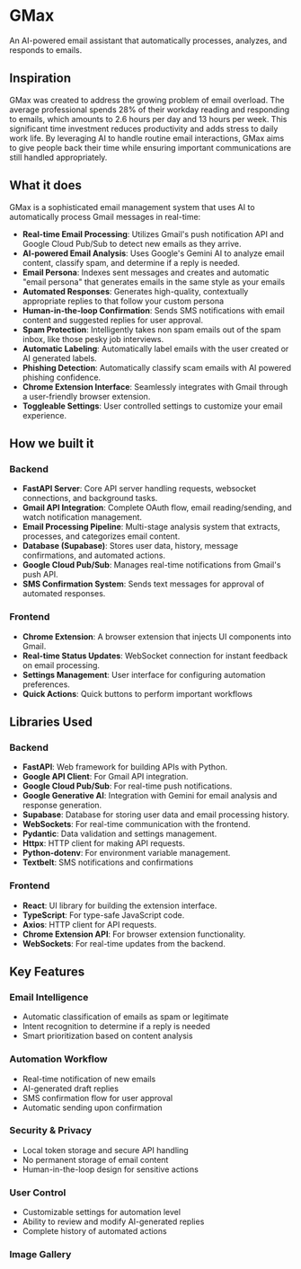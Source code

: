 # GMax
An AI-powered email assistant that automatically processes, analyzes, and responds to emails.

## Inspiration
GMax was created to address the growing problem of email overload. The average professional spends 28% of their workday reading and responding to emails, which amounts to 2.6 hours per day and 13 hours per week. This significant time investment reduces productivity and adds stress to daily work life. By leveraging AI to handle routine email interactions, GMax aims to give people back their time while ensuring important communications are still handled appropriately.

## What it does
GMax is a sophisticated email management system that uses AI to automatically process Gmail messages in real-time:

- **Real-time Email Processing**: Utilizes Gmail's push notification API and Google Cloud Pub/Sub to detect new emails as they arrive.
- **AI-powered Email Analysis**: Uses Google's Gemini AI to analyze email content, classify spam, and determine if a reply is needed.
- **Email Persona**: Indexes sent messages and creates and automatic "email persona" that generates emails in the same style as your emails
- **Automated Responses**: Generates high-quality, contextually appropriate replies to that follow your custom persona
- **Human-in-the-loop Confirmation**: Sends SMS notifications with email content and suggested replies for user approval.
- **Spam Protection**: Intelligently takes non spam emails out of the spam inbox, like those pesky job interviews.
- **Automatic Labeling**: Automatically label emails with the user created or AI generated labels.
- **Phishing Detection**: Automatically classify scam emails with AI powered phishing confidence.
- **Chrome Extension Interface**: Seamlessly integrates with Gmail through a user-friendly browser extension.
- **Toggleable Settings**: User controlled settings to customize your email experience.

## How we built it

### Backend
- **FastAPI Server**: Core API server handling requests, websocket connections, and background tasks.
- **Gmail API Integration**: Complete OAuth flow, email reading/sending, and watch notification management.
- **Email Processing Pipeline**: Multi-stage analysis system that extracts, processes, and categorizes email content. 
- **Database (Supabase)**: Stores user data, history, message confirmations, and automated actions.
- **Google Cloud Pub/Sub**: Manages real-time notifications from Gmail's push API.
- **SMS Confirmation System**: Sends text messages for approval of automated responses.

### Frontend
- **Chrome Extension**: A browser extension that injects UI components into Gmail.
- **Real-time Status Updates**: WebSocket connection for instant feedback on email processing.
- **Settings Management**: User interface for configuring automation preferences.
- **Quick Actions**: Quick buttons to perform important workflows

## Libraries Used

### Backend
- **FastAPI**: Web framework for building APIs with Python.
- **Google API Client**: For Gmail API integration.
- **Google Cloud Pub/Sub**: For real-time push notifications.
- **Google Generative AI**: Integration with Gemini for email analysis and response generation.
- **Supabase**: Database for storing user data and email processing history.
- **WebSockets**: For real-time communication with the frontend.
- **Pydantic**: Data validation and settings management.
- **Httpx**: HTTP client for making API requests.
- **Python-dotenv**: For environment variable management.
- **Textbelt**: SMS notifications and confirmations

### Frontend
- **React**: UI library for building the extension interface.
- **TypeScript**: For type-safe JavaScript code.
- **Axios**: HTTP client for API requests.
- **Chrome Extension API**: For browser extension functionality.
- **WebSockets**: For real-time updates from the backend.

## Key Features

### Email Intelligence
- Automatic classification of emails as spam or legitimate
- Intent recognition to determine if a reply is needed
- Smart prioritization based on content analysis

### Automation Workflow
- Real-time notification of new emails
- AI-generated draft replies
- SMS confirmation flow for user approval
- Automatic sending upon confirmation

### Security & Privacy
- Local token storage and secure API handling
- No permanent storage of email content
- Human-in-the-loop design for sensitive actions

### User Control
- Customizable settings for automation level
- Ability to review and modify AI-generated replies
- Complete history of automated actions

### Image Gallery